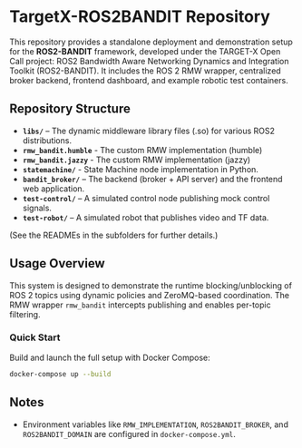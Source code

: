# TargetX-ROS2BANDIT Repository

This repository provides a standalone deployment and demonstration setup for the **ROS2-BANDIT** framework, developed under the TARGET-X Open Call project: ROS2 Bandwidth Aware Networking Dynamics and Integration Toolkit (ROS2-BANDIT). It includes the ROS 2 RMW wrapper, centralized broker backend, frontend dashboard, and example robotic test containers.

## Repository Structure

- **`libs/`** – The dynamic middleware library files (.so) for various ROS2 distributions.
- **`rmw_bandit.humble`** - The custom RMW implementation (humble)
- **`rmw_bandit.jazzy`** - The custom RMW implementation (jazzy)
- **`statemachine/`** - State Machine node implementation in Python.
- **`bandit_broker/`** – The backend (broker + API server) and the frontend web application.
- **`test-control/`** – A simulated control node publishing mock control signals.
- **`test-robot/`** – A simulated robot that publishes video and TF data.

(See the READMEs in the subfolders for further details.)

## Usage Overview

This system is designed to demonstrate the runtime blocking/unblocking of ROS 2 topics using dynamic policies and ZeroMQ-based coordination. The RMW wrapper `rmw_bandit` intercepts publishing and enables per-topic filtering.

### Quick Start

Build and launch the full setup with Docker Compose:

```bash
docker-compose up --build
```

## Notes

- Environment variables like `RMW_IMPLEMENTATION`, `ROS2BANDIT_BROKER`, and `ROS2BANDIT_DOMAIN` are configured in `docker-compose.yml`.